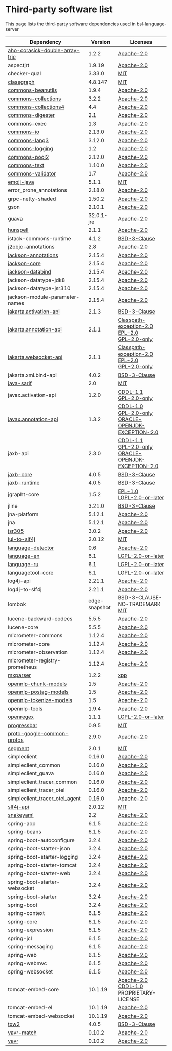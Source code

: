 # Third-party software list

This page lists the third-party software dependencies used in bsl-language-server

| Dependency                                                                                          | Version       | Licenses                                                                                                                                                                                                        |
|-----------------------------------------------------------------------------------------------------|---------------|-----------------------------------------------------------------------------------------------------------------------------------------------------------------------------------------------------------------|
| [aho-corasick-double-array-trie](https://github.com/hankcs/AhoCorasickDoubleArrayTrie)              | 1.2.2         | [Apache-2.0](http://www.apache.org/licenses/)                                                                                                                                                                   |
| aspectjrt                                                                                           | 1.9.19        | [Apache-2.0](http://www.apache.org/licenses/)                                                                                                                                                                   |
| checker-qual                                                                                        | 3.33.0        | [MIT](http://opensource.org/licenses/mit-license.php)                                                                                                                                                           |
| [classgraph](https://github.com/classgraph/classgraph)                                              | 4.8.147       | [MIT](http://opensource.org/licenses/mit-license.php)                                                                                                                                                           |
| [commons-beanutils](https://commons.apache.org/proper/commons-beanutils/)                           | 1.9.4         | [Apache-2.0](http://www.apache.org/licenses/)                                                                                                                                                                   |
| [commons-collections](http://commons.apache.org/collections/)                                       | 3.2.2         | [Apache-2.0](http://www.apache.org/licenses/)                                                                                                                                                                   |
| [commons-collections4](https://commons.apache.org/proper/commons-collections/)                      | 4.4           | [Apache-2.0](http://www.apache.org/licenses/)                                                                                                                                                                   |
| [commons-digester](http://commons.apache.org/digester/)                                             | 2.1           | [Apache-2.0](http://www.apache.org/licenses/)                                                                                                                                                                   |
| [commons-exec](http://commons.apache.org/proper/commons-exec/)                                      | 1.3           | [Apache-2.0](http://www.apache.org/licenses/)                                                                                                                                                                   |
| [commons-io](https://commons.apache.org/proper/commons-io/)                                         | 2.13.0        | [Apache-2.0](http://www.apache.org/licenses/)                                                                                                                                                                   |
| [commons-lang3](https://commons.apache.org/proper/commons-lang/)                                    | 3.12.0        | [Apache-2.0](http://www.apache.org/licenses/)                                                                                                                                                                   |
| [commons-logging](http://commons.apache.org/proper/commons-logging/)                                | 1.2           | [Apache-2.0](http://www.apache.org/licenses/)                                                                                                                                                                   |
| [commons-pool2](https://commons.apache.org/proper/commons-pool/)                                    | 2.12.0        | [Apache-2.0](http://www.apache.org/licenses/)                                                                                                                                                                   |
| [commons-text](https://commons.apache.org/proper/commons-text)                                      | 1.10.0        | [Apache-2.0](http://www.apache.org/licenses/)                                                                                                                                                                   |
| [commons-validator](http://commons.apache.org/proper/commons-validator/)                            | 1.7           | [Apache-2.0](http://www.apache.org/licenses/)                                                                                                                                                                   |
| [emoji-java](https://github.com/vdurmont/emoji-java)                                                | 5.1.1         | [MIT](http://opensource.org/licenses/mit-license.php)                                                                                                                                                           |
| error_prone_annotations                                                                             | 2.18.0        | [Apache-2.0](http://www.apache.org/licenses/)                                                                                                                                                                   |
| grpc-netty-shaded                                                                                   | 1.50.2        | [Apache-2.0](http://www.apache.org/licenses/)                                                                                                                                                                   |
| gson                                                                                                | 2.10.1        | [Apache-2.0](http://www.apache.org/licenses/)                                                                                                                                                                   |
| [guava](https://github.com/google/guava)                                                            | 32.0.1-jre    | [Apache-2.0](http://www.apache.org/licenses/)                                                                                                                                                                   |
| [hunspell](https://gitlab.com/dumonts/hunspell-java)                                                | 2.1.1         | [Apache-2.0](http://www.apache.org/licenses/)                                                                                                                                                                   |
| istack-commons-runtime                                                                              | 4.1.2         | [BSD-3-Clause](http://www.opensource.org/licenses/BSD-3-Clause)                                                                                                                                                 |
| [j2objc-annotations](https://github.com/google/j2objc/)                                             | 2.8           | [Apache-2.0](http://www.apache.org/licenses/)                                                                                                                                                                   |
| [jackson-annotations](https://github.com/FasterXML/jackson)                                         | 2.15.4        | [Apache-2.0](http://www.apache.org/licenses/)                                                                                                                                                                   |
| [jackson-core](https://github.com/FasterXML/jackson-core)                                           | 2.15.4        | [Apache-2.0](http://www.apache.org/licenses/)                                                                                                                                                                   |
| [jackson-databind](https://github.com/FasterXML/jackson)                                            | 2.15.4        | [Apache-2.0](http://www.apache.org/licenses/)                                                                                                                                                                   |
| jackson-datatype-jdk8                                                                               | 2.15.4        | [Apache-2.0](http://www.apache.org/licenses/)                                                                                                                                                                   |
| jackson-datatype-jsr310                                                                             | 2.15.4        | [Apache-2.0](http://www.apache.org/licenses/)                                                                                                                                                                   |
| jackson-module-parameter-names                                                                      | 2.15.4        | [Apache-2.0](http://www.apache.org/licenses/)                                                                                                                                                                   |
| [jakarta.activation-api](https://github.com/jakartaee/jaf-api)                                      | 2.1.3         | [BSD-3-Clause](http://www.opensource.org/licenses/BSD-3-Clause)                                                                                                                                                 |
| [jakarta.annotation-api](https://projects.eclipse.org/projects/ee4j.ca)                             | 2.1.1         | [Classpath-exception-2.0](http://www.gnu.org/software/classpath/) <br/> [EPL-2.0](https://www.eclipse.org/legal/epl-2.0/) <br/> [GPL-2.0-only](http://www.gnu.org/licenses/gpl-2.0.html)                        |
| [jakarta.websocket-api](https://projects.eclipse.org/projects/ee4j.websocket)                       | 2.1.1         | [Classpath-exception-2.0](http://www.gnu.org/software/classpath/) <br/> [EPL-2.0](https://www.eclipse.org/legal/epl-2.0/) <br/> [GPL-2.0-only](http://www.gnu.org/licenses/gpl-2.0.html)                        |
| jakarta.xml.bind-api                                                                                | 4.0.2         | [BSD-3-Clause](http://www.opensource.org/licenses/BSD-3-Clause)                                                                                                                                                 |
| [java-sarif](https://github.com/Contrast-Security-OSS/java-sarif)                                   | 2.0           | [MIT](http://opensource.org/licenses/mit-license.php)                                                                                                                                                           |
| javax.activation-api                                                                                | 1.2.0         | [CDDL-1.1](http://glassfish.java.net/public/CDDL+GPL_1_1.html) <br/> [GPL-2.0-only](http://www.gnu.org/licenses/gpl-2.0.html)                                                                                   |
| [javax.annotation-api](http://jcp.org/en/jsr/detail?id=250)                                         | 1.3.2         | [CDDL-1.0](http://www.sun.com/cddl/) <br/> [GPL-2.0-only](http://www.gnu.org/licenses/gpl-2.0.html) <br/> [ORACLE-OPENJDK-EXCEPTION-2.0](http://openjdk.java.net/legal/gplv2+ce.html)                           |
| jaxb-api                                                                                            | 2.3.0         | [CDDL-1.1](http://glassfish.java.net/public/CDDL+GPL_1_1.html) <br/> [GPL-2.0-only](http://www.gnu.org/licenses/gpl-2.0.html) <br/> [ORACLE-OPENJDK-EXCEPTION-2.0](http://openjdk.java.net/legal/gplv2+ce.html) |
| [jaxb-core](https://eclipse-ee4j.github.io/jaxb-ri/)                                                | 4.0.5         | [BSD-3-Clause](http://www.opensource.org/licenses/BSD-3-Clause)                                                                                                                                                 |
| [jaxb-runtime](https://eclipse-ee4j.github.io/jaxb-ri/)                                             | 4.0.5         | [BSD-3-Clause](http://www.opensource.org/licenses/BSD-3-Clause)                                                                                                                                                 |
| jgrapht-core                                                                                        | 1.5.2         | [EPL-1.0](http://www.eclipse.org/legal/epl-v10.html) <br/> [LGPL-2.0-or-later](http://www.gnu.org/licenses/old-licenses/lgpl-2.0.html)                                                                          |
| jline                                                                                               | 3.21.0        | [BSD-3-Clause](http://www.opensource.org/licenses/BSD-3-Clause)                                                                                                                                                 |
| jna-platform                                                                                        | 5.12.1        | [Apache-2.0](http://www.apache.org/licenses/)                                                                                                                                                                   |
| jna                                                                                                 | 5.12.1        | [Apache-2.0](http://www.apache.org/licenses/)                                                                                                                                                                   |
| [jsr305](http://findbugs.sourceforge.net/)                                                          | 3.0.2         | [Apache-2.0](http://www.apache.org/licenses/)                                                                                                                                                                   |
| [jul-to-slf4j](http://www.slf4j.org)                                                                | 2.0.12        | [MIT](http://opensource.org/licenses/mit-license.php)                                                                                                                                                           |
| [language-detector](https://github.com/optimaize/language-detector)                                 | 0.6           | [Apache-2.0](http://www.apache.org/licenses/)                                                                                                                                                                   |
| [language-en](https://www.languagetool.org)                                                         | 6.1           | [LGPL-2.0-or-later](http://www.gnu.org/licenses/old-licenses/lgpl-2.0.html)                                                                                                                                     |
| [language-ru](https://www.languagetool.org)                                                         | 6.1           | [LGPL-2.0-or-later](http://www.gnu.org/licenses/old-licenses/lgpl-2.0.html)                                                                                                                                     |
| [languagetool-core](https://www.languagetool.org)                                                   | 6.1           | [LGPL-2.0-or-later](http://www.gnu.org/licenses/old-licenses/lgpl-2.0.html)                                                                                                                                     |
| log4j-api                                                                                           | 2.21.1        | [Apache-2.0](http://www.apache.org/licenses/)                                                                                                                                                                   |
| log4j-to-slf4j                                                                                      | 2.21.1        | [Apache-2.0](http://www.apache.org/licenses/)                                                                                                                                                                   |
| lombok                                                                                              | edge-snapshot | BSD-3-CLAUSE-NO-TRADEMARK <br/> [MIT](http://opensource.org/licenses/mit-license.php)                                                                                                                           |
| lucene-backward-codecs                                                                              | 5.5.5         | [Apache-2.0](http://www.apache.org/licenses/)                                                                                                                                                                   |
| lucene-core                                                                                         | 5.5.5         | [Apache-2.0](http://www.apache.org/licenses/)                                                                                                                                                                   |
| micrometer-commons                                                                                  | 1.12.4        | [Apache-2.0](http://www.apache.org/licenses/)                                                                                                                                                                   |
| micrometer-core                                                                                     | 1.12.4        | [Apache-2.0](http://www.apache.org/licenses/)                                                                                                                                                                   |
| micrometer-observation                                                                              | 1.12.4        | [Apache-2.0](http://www.apache.org/licenses/)                                                                                                                                                                   |
| micrometer-registry-prometheus                                                                      | 1.12.4        | [Apache-2.0](http://www.apache.org/licenses/)                                                                                                                                                                   |
| [mxparser](http://x-stream.github.io/mxparser)                                                      | 1.2.2         | [xpp](http://www.extreme.indiana.edu/license.txt)                                                                                                                                                               |
| [opennlp-chunk-models](http://opennlp.apache.org)                                                   | 1.5           | [Apache-2.0](http://www.apache.org/licenses/)                                                                                                                                                                   |
| [opennlp-postag-models](http://opennlp.apache.org)                                                  | 1.5           | [Apache-2.0](http://www.apache.org/licenses/)                                                                                                                                                                   |
| [opennlp-tokenize-models](http://opennlp.apache.org)                                                | 1.5           | [Apache-2.0](http://www.apache.org/licenses/)                                                                                                                                                                   |
| opennlp-tools                                                                                       | 1.9.4         | [Apache-2.0](http://www.apache.org/licenses/)                                                                                                                                                                   |
| [openregex](http://knowitall.github.com/openregex/)                                                 | 1.1.1         | [LGPL-2.0-or-later](http://www.gnu.org/licenses/old-licenses/lgpl-2.0.html)                                                                                                                                     |
| [progressbar](http://github.com/ctongfei/progressbar)                                               | 0.9.5         | [MIT](http://opensource.org/licenses/mit-license.php)                                                                                                                                                           |
| [proto-google-common-protos](https://github.com/googleapis/java-iam/proto-google-common-protos)     | 2.9.0         | [Apache-2.0](http://www.apache.org/licenses/)                                                                                                                                                                   |
| [segment](https://github.com/loomchild/segment)                                                     | 2.0.1         | [MIT](http://opensource.org/licenses/mit-license.php)                                                                                                                                                           |
| simpleclient                                                                                        | 0.16.0        | [Apache-2.0](http://www.apache.org/licenses/)                                                                                                                                                                   |
| simpleclient_common                                                                                 | 0.16.0        | [Apache-2.0](http://www.apache.org/licenses/)                                                                                                                                                                   |
| simpleclient_guava                                                                                  | 0.16.0        | [Apache-2.0](http://www.apache.org/licenses/)                                                                                                                                                                   |
| simpleclient_tracer_common                                                                          | 0.16.0        | [Apache-2.0](http://www.apache.org/licenses/)                                                                                                                                                                   |
| simpleclient_tracer_otel                                                                            | 0.16.0        | [Apache-2.0](http://www.apache.org/licenses/)                                                                                                                                                                   |
| simpleclient_tracer_otel_agent                                                                      | 0.16.0        | [Apache-2.0](http://www.apache.org/licenses/)                                                                                                                                                                   |
| [slf4j-api](http://www.slf4j.org)                                                                   | 2.0.12        | [MIT](http://opensource.org/licenses/mit-license.php)                                                                                                                                                           |
| [snakeyaml](https://bitbucket.org/snakeyaml/snakeyaml)                                              | 2.2           | [Apache-2.0](http://www.apache.org/licenses/)                                                                                                                                                                   |
| spring-aop                                                                                          | 6.1.5         | [Apache-2.0](http://www.apache.org/licenses/)                                                                                                                                                                   |
| spring-beans                                                                                        | 6.1.5         | [Apache-2.0](http://www.apache.org/licenses/)                                                                                                                                                                   |
| spring-boot-autoconfigure                                                                           | 3.2.4         | [Apache-2.0](http://www.apache.org/licenses/)                                                                                                                                                                   |
| spring-boot-starter-json                                                                            | 3.2.4         | [Apache-2.0](http://www.apache.org/licenses/)                                                                                                                                                                   |
| spring-boot-starter-logging                                                                         | 3.2.4         | [Apache-2.0](http://www.apache.org/licenses/)                                                                                                                                                                   |
| spring-boot-starter-tomcat                                                                          | 3.2.4         | [Apache-2.0](http://www.apache.org/licenses/)                                                                                                                                                                   |
| spring-boot-starter-web                                                                             | 3.2.4         | [Apache-2.0](http://www.apache.org/licenses/)                                                                                                                                                                   |
| spring-boot-starter-websocket                                                                       | 3.2.4         | [Apache-2.0](http://www.apache.org/licenses/)                                                                                                                                                                   |
| spring-boot-starter                                                                                 | 3.2.4         | [Apache-2.0](http://www.apache.org/licenses/)                                                                                                                                                                   |
| spring-boot                                                                                         | 3.2.4         | [Apache-2.0](http://www.apache.org/licenses/)                                                                                                                                                                   |
| spring-context                                                                                      | 6.1.5         | [Apache-2.0](http://www.apache.org/licenses/)                                                                                                                                                                   |
| spring-core                                                                                         | 6.1.5         | [Apache-2.0](http://www.apache.org/licenses/)                                                                                                                                                                   |
| spring-expression                                                                                   | 6.1.5         | [Apache-2.0](http://www.apache.org/licenses/)                                                                                                                                                                   |
| spring-jcl                                                                                          | 6.1.5         | [Apache-2.0](http://www.apache.org/licenses/)                                                                                                                                                                   |
| spring-messaging                                                                                    | 6.1.5         | [Apache-2.0](http://www.apache.org/licenses/)                                                                                                                                                                   |
| spring-web                                                                                          | 6.1.5         | [Apache-2.0](http://www.apache.org/licenses/)                                                                                                                                                                   |
| spring-webmvc                                                                                       | 6.1.5         | [Apache-2.0](http://www.apache.org/licenses/)                                                                                                                                                                   |
| spring-websocket                                                                                    | 6.1.5         | [Apache-2.0](http://www.apache.org/licenses/)                                                                                                                                                                   |
| tomcat-embed-core                                                                                   | 10.1.19       | [Apache-2.0](http://www.apache.org/licenses/) <br/> [CDDL-1.0](http://www.sun.com/cddl/) <br/> PROPRIETARY-LICENSE                                                                                              |
| tomcat-embed-el                                                                                     | 10.1.19       | [Apache-2.0](http://www.apache.org/licenses/)                                                                                                                                                                   |
| tomcat-embed-websocket                                                                              | 10.1.19       | [Apache-2.0](http://www.apache.org/licenses/)                                                                                                                                                                   |
| [txw2](https://eclipse-ee4j.github.io/jaxb-ri/)                                                     | 4.0.5         | [BSD-3-Clause](http://www.opensource.org/licenses/BSD-3-Clause)                                                                                                                                                 |
| [vavr-match](http://vavr.io)                                                                        | 0.10.2        | [Apache-2.0](http://www.apache.org/licenses/)                                                                                                                                                                   |
| [vavr](http://vavr.io)                                                                              | 0.10.2        | [Apache-2.0](http://www.apache.org/licenses/)                                                                                                                                                                   |